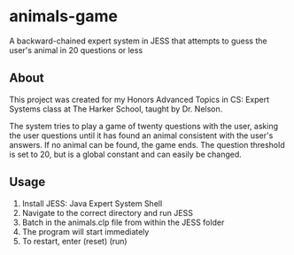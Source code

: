 # animals-game
A backward-chained expert system in JESS that attempts to guess the user's animal in 20 questions or less

## About
This project was created for my Honors Advanced Topics in CS: Expert Systems class at The Harker School, taught by Dr. Nelson.

The system tries to play a game of twenty questions with the user, asking the user questions until it has found an animal consistent with the user's answers. If no animal can be found, the game ends. The question threshold is set to 20, but is a global constant and can easily be changed.

## Usage
1. Install JESS: Java Expert System Shell
2. Navigate to the correct directory and run JESS
3. Batch in the animals.clp file from within the JESS folder
4. The program will start immediately
5. To restart, enter (reset) (run)
